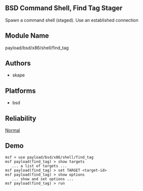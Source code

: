 ## BSD Command Shell, Find Tag Stager

Spawn a command shell (staged). Use an established 
connection


## Module Name
payload/bsd/x86/shell/find_tag

## Authors
* skape





## Platforms
* bsd

## Reliability
[Normal](https://github.com/rapid7/metasploit-framework/wiki/Exploit-Ranking)

## Demo

```
msf > use payload/bsd/x86/shell/find_tag
msf payload(find_tag) > show targets
   ... a list of targets ...
msf payload(find_tag) > set TARGET <target-id>
msf payload(find_tag) > show options
   ... show and set options ...
msf payload(find_tag) > run
```
    
    